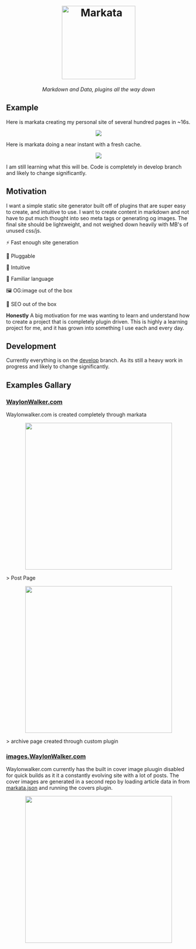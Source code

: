 <h1 align=center>
  <br>
  <a href="https://github.com/WaylonWalker/markata"><img src="https://user-images.githubusercontent.com/22648375/120665701-a126c600-c451-11eb-9dc5-1e0ac4eeeb2f.png" alt="Markata" width="200"></a>
</h1>

<p align=center>
  <em>
    Markdown and Data, plugins all the way down
  </em>
</p>


## Example

Here is markata creating my personal site of several hundred pages in ~16s.

<p align="center">
<a href='https://user-images.githubusercontent.com/22648375/116888181-c32dee00-abf0-11eb-9eba-8c6997d3c888.mp4' >
   <img src='https://user-images.githubusercontent.com/22648375/116888173-c1642a80-abf0-11eb-8647-25a47aacc1fc.gif' align=center>
</a>
</p>


Here is markata doing a near instant with a fresh cache.

<p align="center">
<a href='https://user-images.githubusercontent.com/22648375/116885339-654bd700-abed-11eb-8e65-3202bcce1773.mp4' >
   <img src='https://user-images.githubusercontent.com/22648375/116885394-7563b680-abed-11eb-8649-b8d3fbc728b9.gif' align=center>
</a>
</p>



I am still learning what this will be.  Code is completely in develop branch and likely to change significantly.

## Motivation

I want a simple static site generator built off of plugins that are super easy to create, and intuitive to use.  I want to create content in markdown and not have to put much thought into seo meta tags or generating og images.  The final site should be lightweight, and not weighed down heavily with MB's of unused css/js.

⚡ Fast enough site generation

🔌 Pluggable

🧠 Intuitive

🐍 Familiar language

🖼 OG:image out of the box

🎯 SEO out of the box


**Honestly**  A big motivation for me was wanting to learn and understand how to create a project that is completely plugin driven.  This is highly a learning project for me, and it has grown into something I use each and every day.

## Development

Currently everything is on the [develop](https://github.com/WaylonWalker/markata/tree/develop) branch.  As its still a heavy work in progress and likely to change significantly.


## Examples Gallary

### [WaylonWalker.com](https://waylonwalker.com)

Waylonwalker.com is created completely through markata

<p align=center>
  <img src='https://user-images.githubusercontent.com/22648375/116886137-4f8ae180-abee-11eb-8fcd-40667e38e4b9.png' width=400px>
</p>
> Post Page


<p align=center>
  <img src='https://user-images.githubusercontent.com/22648375/116885964-1f434300-abee-11eb-8f31-3d8143f199d1.png' width=400px>
</p>
> archive page created through custom plugin

### [images.WaylonWalker.com](https://images.waylonwalker.com)

Waylonwalker.com currently has the built in cover image pluugin disabled for quick builds as it it a constantly evolving site with a lot of posts.  The cover images are generated in a second repo by loading article data in from [markata.json](https://waylonwalker.com/markata.json) and running the covers plugin.


<p align=center>
  <img src='https://user-images.githubusercontent.com/22648375/116886610-e6f03480-abee-11eb-92c8-f883314fd09a.png' width=400px>
</p>
